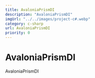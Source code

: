 ```yaml
---
title: AvaloniaPrismDI
description: "AvaloniaPrismDI"
imgUrl: "../../images/project-c#.webp"
category: c-sharp
url: AvaloniaPrismDI
priority: 0
---
```


# AvaloniaPrismDI

AvaloniaPrismDI